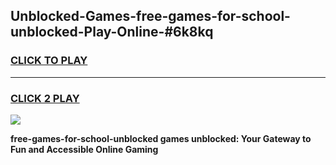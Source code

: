 
## Unblocked-Games-free-games-for-school-unblocked-Play-Online-#6k8kq
<h3>
<a href="https://premium.freeplayer.one?title=free-games-for-school-unblocked&ref=27F">CLICK TO PLAY</a></h3>
<hr>

<h3>
<a href="https://premium.freeplayer.one?title=free-games-for-school-unblocked&ref=27F">CLICK 2 PLAY</a>
  
</h3>

<a href="https://premium.freeplayer.one?title=free-games-for-school-unblocked&ref=27F"><img src="https://clearcache.store/games.png"></a>


**free-games-for-school-unblocked games unblocked: Your Gateway to Fun and Accessible Online Gaming**
